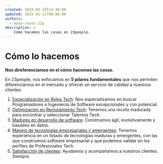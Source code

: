 ```yaml
---
created: 2024-08-10T14:30:00
updated: 2025-01-11T00:00:00
authors:
  - manu-reyes-23p
description: >
    Cómo hacemos las cosas en 23people.
---
```


# Cómo lo hacemos

**Nos direferenciamos en el cómo hacemos las cosas.**

En 23people, nos enfocamos en **5 pilares fundamentales** que nos permiten diferenciarnos en el mercado y ofrecer un servicio de calidad a nuestros clientes:

1. [Especialización en Roles Tech](tech-roles.md): Nos especializamos en buscar Programadores e Ingenieros de Software excepcionales y con potencial.
2. [Optimización en Reclutamiento Tech](talent-recruitment.md): Tenemos una _receta_ madurada para encontrar y seleccionar Talentos Tech.
3. [Madures en desarrollo de software](methodology.md): Construimos ágil, evolutivamente y basados en datos.
4. [Manejo de tecnologías empresariales y emergentes](stack.md): Tenemos experiencia en un listado de tecnologias maduras y emergentes, con las que construimos software empresarial y que podemos validar en los perfiles de Profesionales Tech.
5. [Satisfacción de clientes](customer-success.md): Ayudamos y acompañamos a nuestros clientes. Siempre.
